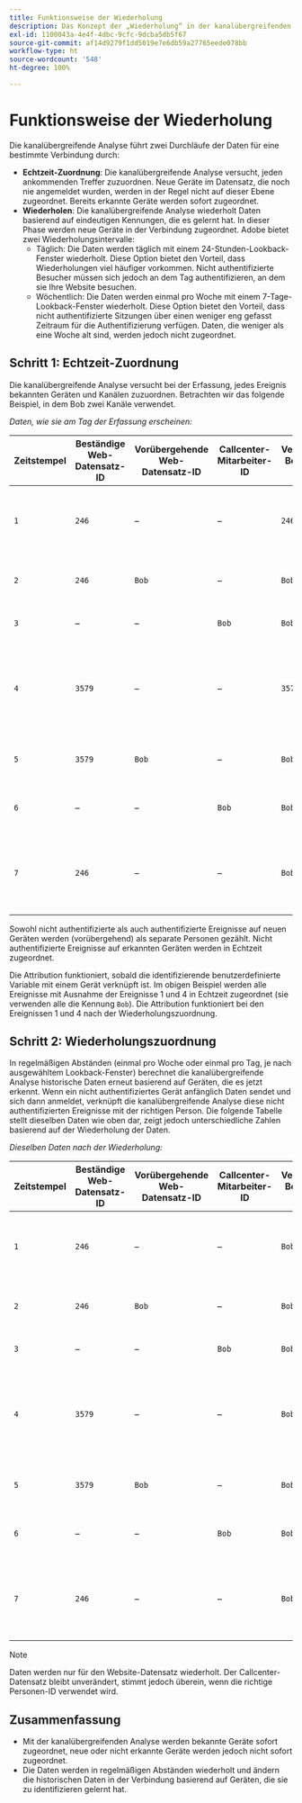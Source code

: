 ```yaml
---
title: Funktionsweise der Wiederholung
description: Das Konzept der „Wiederholung“ in der kanalübergreifenden Analyse
exl-id: 1100043a-4e4f-4dbc-9cfc-9dcba5db5f67
source-git-commit: af14d9279f1dd5019e7e6db59a27765eede078bb
workflow-type: ht
source-wordcount: '548'
ht-degree: 100%

---
```


# Funktionsweise der Wiederholung

Die kanalübergreifende Analyse führt zwei Durchläufe der Daten für eine bestimmte Verbindung durch:

* **Echtzeit-Zuordnung**: Die kanalübergreifende Analyse versucht, jeden ankommenden Treffer zuzuordnen. Neue Geräte im Datensatz, die noch nie angemeldet wurden, werden in der Regel nicht auf dieser Ebene zugeordnet. Bereits erkannte Geräte werden sofort zugeordnet.
* **Wiederholen**: Die kanalübergreifende Analyse wiederholt Daten basierend auf eindeutigen Kennungen, die es gelernt hat. In dieser Phase werden neue Geräte in der Verbindung zugeordnet. Adobe bietet zwei Wiederholungsintervalle:
   * Täglich: Die Daten werden täglich mit einem 24-Stunden-Lookback-Fenster wiederholt. Diese Option bietet den Vorteil, dass Wiederholungen viel häufiger vorkommen. Nicht authentifizierte Besucher müssen sich jedoch an dem Tag authentifizieren, an dem sie Ihre Website besuchen.
   * Wöchentlich: Die Daten werden einmal pro Woche mit einem 7-Tage-Lookback-Fenster wiederholt. Diese Option bietet den Vorteil, dass nicht authentifizierte Sitzungen über einen weniger eng gefasst Zeitraum für die Authentifizierung verfügen. Daten, die weniger als eine Woche alt sind, werden jedoch nicht zugeordnet.

## Schritt 1: Echtzeit-Zuordnung

Die kanalübergreifende Analyse versucht bei der Erfassung, jedes Ereignis bekannten Geräten und Kanälen zuzuordnen. Betrachten wir das folgende Beispiel, in dem Bob zwei Kanäle verwendet.

*Daten, wie sie am Tag der Erfassung erscheinen:*

| Zeitstempel | Beständige Web-Datensatz-ID | Vorübergehende Web-Datensatz-ID | Callcenter-Mitarbeiter-ID | Verwendete Benutzer-ID | Erläuterung des Treffers | Metrik „Personen“ (kumulativ) |
| --- | --- | --- | --- | --- | --- | --- |
| `1` | `246` | – | – | `246` | Bob besucht Ihre Website auf seinem Desktop und ist nicht authentifiziert. | `1` (246) |
| `2` | `246` | `Bob` | – | `Bob` | Bob meldet sich auf seinem Desktop an. | `2` (246 und Bob) |
| `3` | – | – | `Bob` | `Bob` | Bob ruft den Kundendienst an | `2` (246 und Bob) |
| `4` | `3579` | – | – | `3579` | Bob greift über sein Smartphone oder Tablet auf Ihre Website zu und ist nicht authentifiziert | `3` (246, Bob und 3579) |
| `5` | `3579` | `Bob` | – | `Bob` | Bob meldet sich über ein Smartphone oder Tablet an | `3` (246, Bob und 3579) |
| `6` | – | – | `Bob` | `Bob` | Bob ruft erneut den Kundendienst an | `3` (246, Bob und 3579) |
| `7` | `246` | – | – | `Bob` | Bob greift erneut auf Ihre Website auf dem Desktop zu und ist nicht authentifiziert | `3` (246, Bob und 3579) |

Sowohl nicht authentifizierte als auch authentifizierte Ereignisse auf neuen Geräten werden (vorübergehend) als separate Personen gezählt. Nicht authentifizierte Ereignisse auf erkannten Geräten werden in Echtzeit zugeordnet.

Die Attribution funktioniert, sobald die identifizierende benutzerdefinierte Variable mit einem Gerät verknüpft ist. Im obigen Beispiel werden alle Ereignisse mit Ausnahme der Ereignisse 1 und 4 in Echtzeit zugeordnet (sie verwenden alle die Kennung `Bob`). Die Attribution funktioniert bei den Ereignissen 1 und 4 nach der Wiederholungszuordnung.

## Schritt 2: Wiederholungszuordnung

In regelmäßigen Abständen (einmal pro Woche oder einmal pro Tag, je nach ausgewähltem Lookback-Fenster) berechnet die kanalübergreifende Analyse historische Daten erneut basierend auf Geräten, die es jetzt erkennt. Wenn ein nicht authentifiziertes Gerät anfänglich Daten sendet und sich dann anmeldet, verknüpft die kanalübergreifende Analyse diese nicht authentifizierten Ereignisse mit der richtigen Person. Die folgende Tabelle stellt dieselben Daten wie oben dar, zeigt jedoch unterschiedliche Zahlen basierend auf der Wiederholung der Daten.

*Dieselben Daten nach der Wiederholung:*

| Zeitstempel | Beständige Web-Datensatz-ID | Vorübergehende Web-Datensatz-ID | Callcenter-Mitarbeiter-ID | Verwendete Benutzer-ID | Erläuterung des Treffers | Metrik „Personen“ (kumulativ) |
| --- | --- | --- | --- | --- | --- | --- |
| `1` | `246` | – | – | `Bob` | Bob besucht Ihre Website auf seinem Desktop und ist nicht authentifiziert. | `1` (Bob) |
| `2` | `246` | `Bob` | – | `Bob` | Bob meldet sich auf seinem Desktop an. | `1` (Bob) |
| `3` | – | – | `Bob` | `Bob` | Bob ruft den Kundendienst an | `1` (Bob) |
| `4` | `3579` | – | – | `Bob` | Bob greift über sein Smartphone oder Tablet auf Ihre Website zu und ist nicht authentifiziert | `1` (Bob) |
| `5` | `3579` | `Bob` | – | `Bob` | Bob meldet sich über ein Smartphone oder Tablet an | `1` (Bob) |
| `6` | – | – | `Bob` | `Bob` | Bob ruft erneut den Kundendienst an | `1` (Bob) |
| `7` | `246` | – | – | `Bob` | Bob greift erneut auf Ihre Website auf dem Desktop zu und ist nicht authentifiziert | `1` (Bob) |

>[!NOTE]
>
>Daten werden nur für den Website-Datensatz wiederholt. Der Callcenter-Datensatz bleibt unverändert, stimmt jedoch überein, wenn die richtige Personen-ID verwendet wird.

## Zusammenfassung

* Mit der kanalübergreifenden Analyse werden bekannte Geräte sofort zugeordnet, neue oder nicht erkannte Geräte werden jedoch nicht sofort zugeordnet.
* Die Daten werden in regelmäßigen Abständen wiederholt und ändern die historischen Daten in der Verbindung basierend auf Geräten, die sie zu identifizieren gelernt hat.
